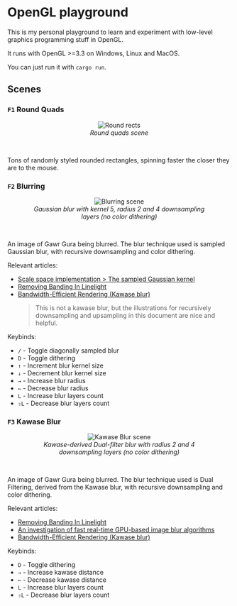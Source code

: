 # OpenGL playground

This is my personal playground to learn and experiment with low-level graphics programming stuff in OpenGL.

It runs with OpenGL >=3.3 on Windows, Linux and MacOS.

You can just run it with `cargo run`.

## Scenes

### `F1` Round Quads

<div align="center">
  <figure align="center">
    <img  align="center" src="https://fs.speykious.dev/opengl-squares/round-rects.png" alt="Round rects" />
    <figcaption align="center"><i>Round quads scene</i></figcaption>
  </figure>
</div>

&nbsp;

Tons of randomly styled rounded rectangles, spinning faster the closer they are to the mouse.

### `F2` Blurring

<div align="center">
  <figure align="center">
    <img  align="center" src="https://fs.speykious.dev/opengl-squares/blur-gaussian-k5r2l4.png" alt="Blurring scene" />
    <figcaption align="center"><i>Gaussian blur with kernel 5, radius 2 and 4 downsampling layers (no color dithering)</i></figcaption>
  </figure>
</div>

&nbsp;

An image of Gawr Gura being blurred.
The blur technique used is sampled Gaussian blur, with recursive downsampling and color dithering.

Relevant articles:
- [Scale space implementation > The sampled Gaussian kernel][sampled-gaussian-kernel]
- [Removing Banding In Linelight][removing-banding-in-linelight]
- [Bandwidth-Efficient Rendering (Kawase blur)][bandwidth-efficient-rendering]
  > This is not a kawase blur, but the illustrations for recursively downsampling and upsampling in this document are nice and helpful.

Keybinds:
- `/` - Toggle diagonally sampled blur
- `D` - Toggle dithering
- `↑` - Increment blur kernel size
- `↓` - Decrement blur kernel size
- `→` - Increase blur radius
- `←` - Decrease blur radius
- `L` - Increase blur layers count
- `⇧L` - Decrease blur layers count

### `F3` Kawase Blur

<div align="center">
  <figure align="center">
    <img  align="center" src="https://fs.speykious.dev/opengl-squares/blur-kawase-r2l4.png" alt="Kawase Blur scene" />
    <figcaption align="center"><i>Kawase-derived Dual-filter blur with radius 2 and 4 downsampling layers (no color dithering)</i></figcaption>
  </figure>
</div>

&nbsp;

An image of Gawr Gura being blurred.
The blur technique used is Dual Filtering, derived from the Kawase blur, with recursive downsampling and color dithering.

Relevant articles:
- [Removing Banding In Linelight][removing-banding-in-linelight]
- [An investigation of fast real-time GPU-based image blur algorithms][investigation-blur-algorithms]
- [Bandwidth-Efficient Rendering (Kawase blur)][bandwidth-efficient-rendering]

[sampled-gaussian-kernel]: https://en.wikipedia.org/wiki/Scale_space_implementation#The_sampled_Gaussian_kernel
[removing-banding-in-linelight]: https://pixelmager.github.io/linelight/banding.html
[bandwidth-efficient-rendering]: https://community.arm.com/cfs-file/__key/communityserver-blogs-components-weblogfiles/00-00-00-20-66/siggraph2015_2D00_mmg_2D00_marius_2D00_notes.pdf
[investigation-blur-algorithms]: https://www.intel.com/content/www/us/en/developer/articles/technical/an-investigation-of-fast-real-time-gpu-based-image-blur-algorithms.html

Keybinds:
- `D` - Toggle dithering
- `→` - Increase kawase distance
- `←` - Decrease kawase distance
- `L` - Increase blur layers count
- `⇧L` - Decrease blur layers count
